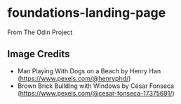 # foundations-landing-page
From The Odin Project
## Image Credits
- Man Playing With Dogs on a Beach by Henry Han (<https://www.pexels.com/@henryphd/>)
- Brown Brick Building with Windows by César Fonseca (<https://www.pexels.com/@cesar-fonseca-17375691/>)